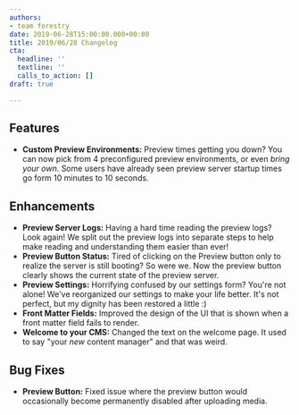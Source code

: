 ```yaml
---
authors:
- team forestry
date: 2019-06-28T15:00:00.000+00:00
title: 2019/06/28 Changelog
cta:
  headline: ''
  textline: ''
  calls_to_action: []
draft: true

---
```

## Features

* **Custom Preview Environments:** Preview times getting you down? You can now pick from 4 preconfigured preview environments, or even _bring your own._ Some users have already seen preview server startup times go form 10 minutes to 10 seconds.

## Enhancements

* **Preview Server Logs:** Having a hard time reading the preview logs? Look again! We split out the preview logs into separate steps to help make reading and understanding them easier than ever!
* **Preview Button Status:** Tired of clicking on the Preview button only to realize the server is still booting? So were we. Now the preview button clearly shows the current state of the preview server.
* **Preview Settings:** Horrifying confused by our settings form? You're not alone! We've reorganized our settings to make your life better. It's not perfect, but my dignity has been restored a little :)
* **Front Matter Fields:** Improved the design of the UI that is shown when a front matter field fails to render.
* **Welcome to your CMS:** Changed the text on the welcome page. It used to say "your _new_ content manager" and that was weird.

## Bug Fixes

* **Preview Button:** Fixed issue where the preview button would occasionally become permanently disabled after uploading media.